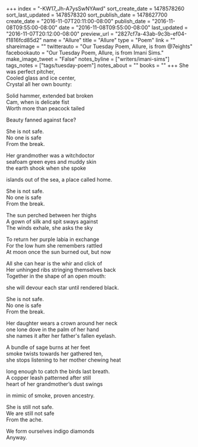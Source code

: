 +++
index = "-KW17_Jh-A7ysSwNYAwd"
sort_create_date = 1478578260
sort_last_updated = 1478578320
sort_publish_date = 1478627700
create_date = "2016-11-07T20:11:00-08:00"
publish_date = "2016-11-08T09:55:00-08:00"
date = "2016-11-08T09:55:00-08:00"
last_updated = "2016-11-07T20:12:00-08:00"
preview_url = "2827cf7a-43ab-9c3b-ef04-f1816fcd85d2"
name = "Allure"
title = "Allure"
type = "Poem"
link = ""
shareimage = ""
twitterauto = "Our Tuesday Poem, Allure, is from @7eights"
facebookauto = "Our Tuesday Poem, Allure, is from Imani Sims."
make_image_tweet = "False"
notes_byline = ["writers/imani-sims"]
tags_notes = ["tags/tuesday-poem"]
notes_about = ""
books = ""
+++
She was perfect pitcher,<br>
Cooled glass and ice center,<br>
Crystal all her own bounty:

Solid hammer, extended bat broken<br>
Cam, when is delicate fist<br>
Worth more than peacock tailed<br>

Beauty fanned against face?

She is not safe.<br>
No one is safe<br>
From the break.

Her grandmother was a witchdoctor<br>
seafoam green eyes and muddy skin<br>
the earth shook when she spoke

islands out of the sea, a place called home.

She is not safe.<br>
No one is safe<br>
From the break.

The sun perched between her thighs<br>
A gown of silk and spit sways against<br>
The winds exhale, she asks the sky

To return her purple labia in exchange<br>
For the low hum she remembers rattled<br>
At moon once the sun burned out, but now

All she can hear is the whir and click of<br>
Her unhinged ribs stringing themselves back <br>
Together in the shape of an open mouth: 

she will devour each star until rendered black.

She is not safe.<br>
No one is safe <br>
From the break.

Her daughter wears a crown around her neck<br>
one lone dove in the palm of her hand<br>
she names it after her father's fallen eyelash.

A bundle of sage burns at her feet<br>
smoke twists towards her gathered ten,<br>
she stops listening to her mother chewing heat

long enough to catch the birds last breath.<br>
A copper leash patterned after still<br>
heart of her grandmother’s dust swings 

in mimic of smoke, proven ancestry.

She is still not safe.<br>
We are still not safe<br>
From the ache.                          

We form ourselves indigo diamonds<br>
Anyway.